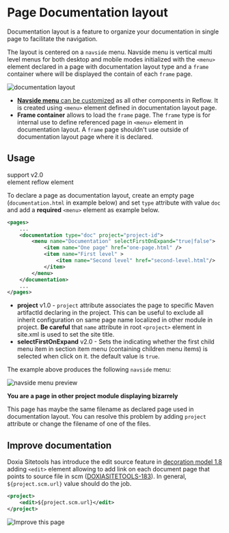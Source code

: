 # Page Documentation layout

Documentation layout is a feature to organize your documentation in single page to facilitate the navigation.

The layout is centered on a `navside` menu. Navside menu is vertical multi level menus for both desktop and mobile modes initialized with the `<menu>` element declared in a page with documentation layout type and a `frame` container where will be displayed the contain of each `frame` page.

![documentation layout](images/documentation-layout-scheme.png)

- [**Navside menu** can be customized][navside] as all other components in Reflow. It is created using `<menu>` element defined in documentation layout page.
- **Frame container** allows to load the `frame` page. The `frame` type is for internal use to define referenced page in `<menu>` element in documentation layout. A `frame` page shouldn't use outside of documentation layout page where it is declared.

## Usage

support <span class="badge badge-primary">v2.0</span><br/>
element <span class="badge badge-secondary">reflow</span> <span class="badge badge-info">element</span>

To declare a page as documentation layout, create an empty page (`documentation.html` in example below) and set `type` attribute with value `doc` and add a **required** `<menu>` element as example below.

```xml
<pages>
    ...
    <documentation type="doc" project="project-id">
        <menu name="Documentation" selectFirstOnExpand="true|false">
            <item name="One page" href="one-page.html" />
            <item name="First level" >
                <item name="Second level" href="second-level.html"/>
            </item>
        </menu>
    </documentation>
    ...
</pages>
```

- **project** <span class="badge badge-light">v1.0</span> - `project` attribute associates the page to specific Maven artifactId declaring in the project. This can be useful to exclude all inherit configuration on same page name localized in other module in project. **Be careful** that `name` attribute in root `<project>` element in site.xml is used to set the site title.
- **selectFirstOnExpand** <span class="badge badge-light">v2.0</span> - Sets the indicating whether the first child menu item in section item menu (containing children menu items) is selected when click on it. the default value is `true`.

The example above produces the following `navside` menu:

![navside menu preview](images/navside-menu-preview.png)

<div class="alert alert-warning">
    <p class="alert-heading"><b>You are a page in other project module displaying bizarrely</b></p>
    <p>This page has maybe the same filename as declared page used in documentation layout. You can resolve this problem by adding <code>project</code> attribute or change the filename of one of the files.</p>
</div>

## Improve documentation

Doxia Sitetools has introduce the edit source feature in [decoration model 1.8][decoration-model] adding `<edit>` element allowing to add link on each document page that points to source file in scm ([DOXIASITETOOLS-183][DOXIASITETOOLS-183]). In general, `${project.scm.url}` value should do the job.

```xml
<project>
    <edit>${project.scm.url}</edit>
</project>
```

![Improve this page](images/improve-this-page.png)

[DOXIASITETOOLS-183]: https://issues.apache.org/jira/browse/DOXIASITETOOLS-183
[decoration-model]: https://maven.apache.org/doxia/doxia-sitetools/doxia-decoration-model/decoration.html

[navside]: #components-navside-menu

